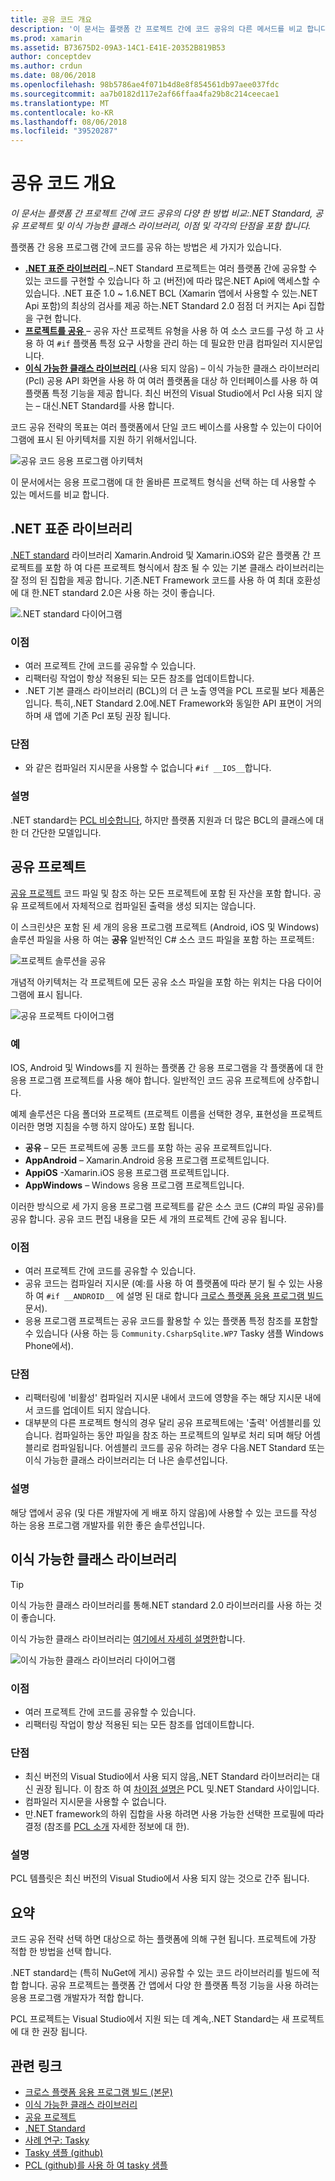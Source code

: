```yaml
---
title: 공유 코드 개요
description: '이 문서는 플랫폼 간 프로젝트 간에 코드 공유의 다른 메서드를 비교 합니다: 공유 프로젝트, 이식 가능한 클래스 라이브러리 및.NET Standard, 이점 및 단점이 각 포함 합니다.'
ms.prod: xamarin
ms.assetid: B73675D2-09A3-14C1-E41E-20352B819B53
author: conceptdev
ms.author: crdun
ms.date: 08/06/2018
ms.openlocfilehash: 98b5786ae4f071b4d8e8f854561db97aee037fdc
ms.sourcegitcommit: aa7b0182d117e2af66ffaa4fa29b8c214ceecae1
ms.translationtype: MT
ms.contentlocale: ko-KR
ms.lasthandoff: 08/06/2018
ms.locfileid: "39520287"
---
```

# <a name="sharing-code-overview"></a>공유 코드 개요

_이 문서는 플랫폼 간 프로젝트 간에 코드 공유의 다양 한 방법 비교:.NET Standard, 공유 프로젝트 및 이식 가능한 클래스 라이브러리, 이점 및 각각의 단점을 포함 합니다._

플랫폼 간 응용 프로그램 간에 코드를 공유 하는 방법은 세 가지가 있습니다.

- [**.NET 표준 라이브러리** ](#Net_Standard) –.NET Standard 프로젝트는 여러 플랫폼 간에 공유할 수 있는 코드를 구현할 수 있습니다 하 고 (버전)에 따라 많은.NET Api에 액세스할 수 있습니다. .NET 표준 1.0 ~ 1.6.NET BCL (Xamarin 앱에서 사용할 수 있는.NET Api 포함)의 최상의 검사를 제공 하는.NET Standard 2.0 점점 더 커지는 Api 집합을 구현 합니다.
- [**프로젝트를 공유** ](#Shared_Projects) – 공유 자산 프로젝트 유형을 사용 하 여 소스 코드를 구성 하 고 사용 하 여 `#if` 플랫폼 특정 요구 사항을 관리 하는 데 필요한 만큼 컴파일러 지시문입니다.
- [**이식 가능한 클래스 라이브러리** ](#Portable_Class_Libraries) (사용 되지 않음) – 이식 가능한 클래스 라이브러리 (Pcl) 공용 API 화면을 사용 하 여 여러 플랫폼을 대상 하 인터페이스를 사용 하 여 플랫폼 특정 기능을 제공 합니다. 최신 버전의 Visual Studio에서 Pcl 사용 되지 않는 &ndash; 대신.NET Standard를 사용 합니다.

코드 공유 전략의 목표는 여러 플랫폼에서 단일 코드 베이스를 사용할 수 있는이 다이어그램에 표시 된 아키텍처를 지원 하기 위해서입니다.

 ![공유 코드 응용 프로그램 아키텍처](code-sharing-images/conceptualarchitecture.png "공유 코드 응용 프로그램 아키텍처")

이 문서에서는 응용 프로그램에 대 한 올바른 프로젝트 형식을 선택 하는 데 사용할 수 있는 메서드를 비교 합니다.

<a name="Net_Standard" />

## <a name="net-standard-libraries"></a>.NET 표준 라이브러리

[.NET standard](~/cross-platform/app-fundamentals/net-standard.md) 라이브러리 Xamarin.Android 및 Xamarin.iOS와 같은 플랫폼 간 프로젝트를 포함 하 여 다른 프로젝트 형식에서 참조 될 수 있는 기본 클래스 라이브러리는 잘 정의 된 집합을 제공 합니다. 기존.NET Framework 코드를 사용 하 여 최대 호환성에 대 한.NET standard 2.0은 사용 하는 것이 좋습니다.

![.NET standard 다이어그램](code-sharing-images/netstandard.png ".NET Standard 다이어그램")

### <a name="benefits"></a>이점

- 여러 프로젝트 간에 코드를 공유할 수 있습니다.
- 리팩터링 작업이 항상 적용된 되는 모든 참조를 업데이트합니다.
- .NET 기본 클래스 라이브러리 (BCL)의 더 큰 노출 영역을 PCL 프로필 보다 제품은입니다. 특히,.NET Standard 2.0에.NET Framework와 동일한 API 표면이 거의 하며 새 앱에 기존 Pcl 포팅 권장 됩니다.

### <a name="disadvantages"></a>단점

- 와 같은 컴파일러 지시문을 사용할 수 없습니다 `#if __IOS__`합니다.

### <a name="remarks"></a>설명

.NET standard는 [PCL 비슷합니다](https://docs.microsoft.com/dotnet/standard/net-standard#comparison-to-portable-class-libraries), 하지만 플랫폼 지원과 더 많은 BCL의 클래스에 대 한 더 간단한 모델입니다.

<a name="Shared_Projects" />

## <a name="shared-projects"></a>공유 프로젝트

[공유 프로젝트](~/cross-platform/app-fundamentals/shared-projects.md) 코드 파일 및 참조 하는 모든 프로젝트에 포함 된 자산을 포함 합니다. 공유 프로젝트에서 자체적으로 컴파일된 출력을 생성 되지는 않습니다.

이 스크린샷은 포함 된 세 개의 응용 프로그램 프로젝트 (Android, iOS 및 Windows) 솔루션 파일을 사용 하 여는 **공유** 일반적인 C# 소스 코드 파일을 포함 하는 프로젝트:

![프로젝트 솔루션을 공유](code-sharing-images/sharedsolution.png "프로젝트 솔루션 공유")

개념적 아키텍처는 각 프로젝트에 모든 공유 소스 파일을 포함 하는 위치는 다음 다이어그램에 표시 됩니다.

![공유 프로젝트 다이어그램](code-sharing-images/sharedassetproject.png "공유 프로젝트 다이어그램")

### <a name="example"></a>예

IOS, Android 및 Windows를 지 원하는 플랫폼 간 응용 프로그램을 각 플랫폼에 대 한 응용 프로그램 프로젝트를 사용 해야 합니다. 일반적인 코드 공유 프로젝트에 상주합니다.

예제 솔루션은 다음 폴더와 프로젝트 (프로젝트 이름을 선택한 경우, 표현성을 프로젝트 이러한 명명 지침을 수행 하지 않아도) 포함 됩니다.

- **공유** – 모든 프로젝트에 공통 코드를 포함 하는 공유 프로젝트입니다.
- **AppAndroid** – Xamarin.Android 응용 프로그램 프로젝트입니다.
- **AppiOS** -Xamarin.iOS 응용 프로그램 프로젝트입니다.
- **AppWindows** – Windows 응용 프로그램 프로젝트입니다.

이러한 방식으로 세 가지 응용 프로그램 프로젝트를 같은 소스 코드 (C#의 파일 공유)를 공유 합니다. 공유 코드 편집 내용을 모든 세 개의 프로젝트 간에 공유 됩니다.

### <a name="benefits"></a>이점

- 여러 프로젝트 간에 코드를 공유할 수 있습니다.
- 공유 코드는 컴파일러 지시문 (예:를 사용 하 여 플랫폼에 따라 분기 될 수 있는 사용 하 여 `#if __ANDROID__` 에 설명 된 대로 합니다 [크로스 플랫폼 응용 프로그램 빌드](~/cross-platform/app-fundamentals/building-cross-platform-applications/index.md) 문서).
- 응용 프로그램 프로젝트는 공유 코드를 활용할 수 있는 플랫폼 특정 참조를 포함할 수 있습니다 (사용 하는 등 `Community.CsharpSqlite.WP7` Tasky 샘플 Windows Phone에서).

### <a name="disadvantages"></a>단점

- 리팩터링에 '비활성' 컴파일러 지시문 내에서 코드에 영향을 주는 해당 지시문 내에서 코드를 업데이트 되지 않습니다.
- 대부분의 다른 프로젝트 형식의 경우 달리 공유 프로젝트에는 '출력' 어셈블리를 있습니다. 컴파일하는 동안 파일을 참조 하는 프로젝트의 일부로 처리 되며 해당 어셈블리로 컴파일됩니다. 어셈블리 코드를 공유 하려는 경우 다음.NET Standard 또는 이식 가능한 클래스 라이브러리는 더 나은 솔루션입니다.

<a name="Shared_Remarks" />

### <a name="remarks"></a>설명

해당 앱에서 공유 (및 다른 개발자에 게 배포 하지 않음)에 사용할 수 있는 코드를 작성 하는 응용 프로그램 개발자를 위한 좋은 솔루션입니다.

<a name="Portable_Class_Libraries" />

## <a name="portable-class-libraries"></a>이식 가능한 클래스 라이브러리

> [!TIP]
> 이식 가능한 클래스 라이브러리를 통해.NET standard 2.0 라이브러리를 사용 하는 것이 좋습니다.

이식 가능한 클래스 라이브러리는 [여기에서 자세히 설명한](~/cross-platform/app-fundamentals/pcl.md)합니다.

![이식 가능한 클래스 라이브러리 다이어그램](code-sharing-images/portableclasslibrary.png "이식 가능한 클래스 라이브러리 다이어그램")

### <a name="benefits"></a>이점

- 여러 프로젝트 간에 코드를 공유할 수 있습니다.
- 리팩터링 작업이 항상 적용된 되는 모든 참조를 업데이트합니다.

### <a name="disadvantages"></a>단점

- 최신 버전의 Visual Studio에서 사용 되지 않음,.NET Standard 라이브러리는 대신 권장 됩니다. 이 참조 하 여 [차이점 설명은](https://docs.microsoft.com/dotnet/standard/net-standard#comparison-to-portable-class-libraries) PCL 및.NET Standard 사이입니다.
- 컴파일러 지시문을 사용할 수 없습니다.
- 만.NET framework의 하위 집합을 사용 하려면 사용 가능한 선택한 프로필에 따라 결정 (참조를 [PCL 소개](~/cross-platform/app-fundamentals/pcl.md) 자세한 정보에 대 한).

### <a name="remarks"></a>설명

PCL 템플릿은 최신 버전의 Visual Studio에서 사용 되지 않는 것으로 간주 됩니다.

## <a name="summary"></a>요약

코드 공유 전략 선택 하면 대상으로 하는 플랫폼에 의해 구현 됩니다. 프로젝트에 가장 적합 한 방법을 선택 합니다.

.NET standard는 (특히 NuGet에 게시) 공유할 수 있는 코드 라이브러리를 빌드에 적합 합니다. 공유 프로젝트는 플랫폼 간 앱에서 다양 한 플랫폼 특정 기능을 사용 하려는 응용 프로그램 개발자가 적합 합니다.

PCL 프로젝트는 Visual Studio에서 지원 되는 데 계속,.NET Standard는 새 프로젝트에 대 한 권장 됩니다.

## <a name="related-links"></a>관련 링크

- [크로스 플랫폼 응용 프로그램 빌드 (본문)](~/cross-platform/app-fundamentals/building-cross-platform-applications/index.md)
- [이식 가능한 클래스 라이브러리](~/cross-platform/app-fundamentals/pcl.md)
- [공유 프로젝트](~/cross-platform/app-fundamentals/shared-projects.md)
- [.NET Standard](~/cross-platform/app-fundamentals/net-standard.md)
- [사례 연구: Tasky](~/cross-platform/app-fundamentals/building-cross-platform-applications/case-study-tasky.md)
- [Tasky 샘플 (github)](https://github.com/xamarin/mobile-samples/tree/master/Tasky)
- [PCL (github)를 사용 하 여 tasky 샘플](https://github.com/xamarin/mobile-samples/tree/master/TaskyPortable)
